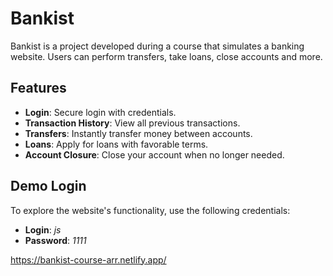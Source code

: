 # Bankist

Bankist is a project developed during a course that simulates a banking website. Users can perform transfers, take loans, close accounts and more.

## Features

- **Login**: Secure login with credentials.
- **Transaction History**: View all previous transactions.
- **Transfers**: Instantly transfer money between accounts.
- **Loans**: Apply for loans with favorable terms.
- **Account Closure**: Close your account when no longer needed.

## Demo Login

To explore the website's functionality, use the following credentials:

- **Login**:       *js*
- **Password**:  *1111*

https://bankist-course-arr.netlify.app/

